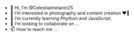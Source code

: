 - 👋 Hi, I’m @Celestialmelanin25
- 👀 I’m interested in photography and content creation ❤️🧋
- 🌱 I’m currently learning Phython and JavaScript.
- 💞️ I’m looking to collaborate on ...
- 📫 How to reach me ...

<!---
Celestialmelanin25/Celestialmelanin25 is a ✨ special ✨ repository because its `README.md` (this file) appears on your GitHub profile.
You can click the Preview link to take a look at your changes.
--->
